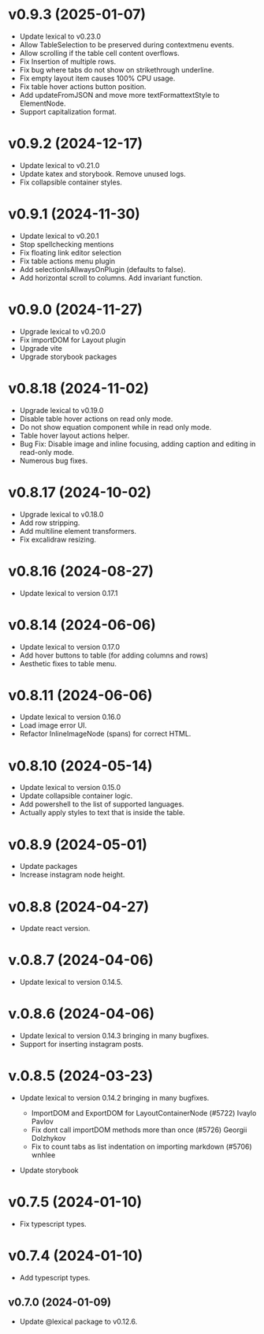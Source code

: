 # v0.9.3 (2025-01-07)
- Update lexical to v0.23.0
- Allow TableSelection to be preserved during contextmenu events.
- Allow scrolling if the table cell content overflows.
- Fix Insertion of multiple rows.
- Fix bug where tabs do not show on strikethrough underline.
- Fix empty layout item causes 100% CPU usage.
- Fix table hover actions button position. 
- Add updateFromJSON and move more textFormattextStyle to ElementNode.
- Support capitalization format.

# v0.9.2 (2024-12-17)
- Update lexical to v0.21.0
- Update katex and storybook. Remove unused logs.
- Fix collapsible container styles.

# v0.9.1 (2024-11-30)
- Update lexical to v0.20.1
- Stop spellchecking mentions
- Fix floating link editor selection
- Fix table actions menu plugin
- Add selectionIsAllwaysOnPlugin (defaults to false).
- Add horizontal scroll to columns. Add invariant function.

# v0.9.0 (2024-11-27)

- Upgrade lexical to v0.20.0
- Fix importDOM for Layout plugin
- Upgrade vite
- Upgrade storybook packages

# v0.8.18 (2024-11-02)

- Upgrade lexical to v0.19.0
- Disable table hover actions on read only mode.
- Do not show equation component while in read only mode.
- Table hover layout actions helper.
- Bug Fix: Disable image and inline focusing, adding caption and editing in read-only mode.
- Numerous bug fixes.

# v0.8.17 (2024-10-02)

- Upgrade lexical to v0.18.0
- Add row stripping.
- Add multiline element transformers.
- Fix excalidraw resizing.

# v0.8.16 (2024-08-27)

- Update lexical to version 0.17.1

# v0.8.14 (2024-06-06)

- Update lexical to version 0.17.0
- Add hover buttons to table (for adding columns and rows)
- Aesthetic fixes to table menu.

# v0.8.11 (2024-06-06)

- Update lexical to version 0.16.0
- Load image error UI.
- Refactor InlineImageNode (spans) for correct HTML.

# v0.8.10 (2024-05-14)

- Update lexical to version 0.15.0
- Update collapsible container logic.
- Add powershell to the list of supported languages.
- Actually apply styles to text that is inside the table.

# v0.8.9 (2024-05-01)

- Update packages
- Increase instagram node height.

# v0.8.8 (2024-04-27)

- Update react version.

# v.0.8.7 (2024-04-06)

- Update lexical to version 0.14.5.

# v.0.8.6 (2024-04-06)

- Update lexical to version 0.14.3 bringing in many bugfixes.
- Support for inserting instagram posts.

# v.0.8.5 (2024-03-23)

- Update lexical to version 0.14.2 bringing in many bugfixes.
   + ImportDOM and ExportDOM for LayoutContainerNode (#5722) Ivaylo Pavlov
   + Fix dont call importDOM methods more than once (#5726) Georgii Dolzhykov
   + Fix to count tabs as list indentation on importing markdown (#5706) wnhlee

- Update storybook

# v0.7.5 (2024-01-10)

 - Fix typescript types.

# v0.7.4 (2024-01-10)

 - Add typescript types.

## v0.7.0 (2024-01-09)

 - Update @lexical package to v0.12.6.
